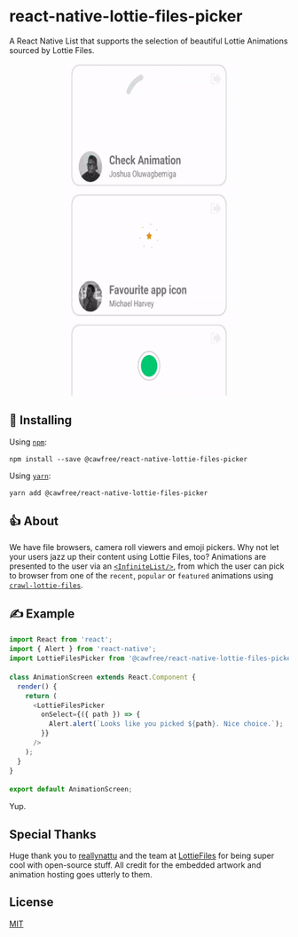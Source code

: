 # react-native-lottie-files-picker
A React Native List that supports the selection of beautiful Lottie Animations sourced by Lottie Files.

<p align="center">
  <img src="./raw/anim.gif" alt="react-native-lottie-files-picker" width="300" height="600">
</p>

## 🚀 Installing
Using [`npm`](https://www.npmjs.com/package/@cawfree/react-native-lottie-files-picker):

```
npm install --save @cawfree/react-native-lottie-files-picker
```

Using [`yarn`](https://www.npmjs.com/package/@cawfree/react-native-lottie-files-picker):

```
yarn add @cawfree/react-native-lottie-files-picker
```

## 👍 About
We have file browsers, camera roll viewers and emoji pickers. Why not let your users jazz up their content using Lottie Files, too? Animations are presented to the user via an [`<InfiniteList/>`](https://github.com/foundcareers/react-native-infinite-flatlist), from which the user can pick to browser from one of the `recent`, `popular` or `featured` animations using [`crawl-lottie-files`](https://www.npmjs.com/package/crawl-lottie-files).

## ✍️ Example

```javascript
import React from 'react';
import { Alert } from 'react-native';
import LottieFilesPicker from '@cawfree/react-native-lottie-files-picker'

class AnimationScreen extends React.Component {
  render() {
    return (
      <LottieFilesPicker
        onSelect={({ path }) => {
          Alert.alert(`Looks like you picked ${path}. Nice choice.`);
        }}
      />
    );
  }
}

export default AnimationScreen;
```

Yup.

## Special Thanks
Huge thank you to [reallynattu](https://github.com/reallynattu) and the team at [LottieFiles](https://lottiefiles.com) for being super cool with open-source stuff. All credit for the embedded artwork and animation hosting goes utterly to them.

## License
[MIT](https://opensource.org/licenses/MIT)
